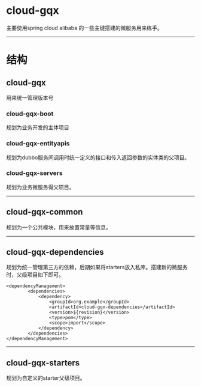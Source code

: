 # cloud-gqx
主要使用spring cloud alibaba 的一些主键搭建的微服务用来练手。

---

# 结构
## cloud-gqx
用来统一管理版本号
### cloud-gqx-boot 
规划为业务开发的主体项目
### cloud-gqx-entityapis
规划为dubbo服务间调用时统一定义的接口和传入返回参数的实体类的父项目。
### cloud-gqx-servers
规划为业务微服务得父项目。

--- 
## cloud-gqx-common
规划为一个公共模块，用来放置常量等信息。

---
## cloud-gqx-dependencies
规划为统一管理第三方的依赖，后期如果将starters放入私库。搭建新的微服务时，父级项目如下即可。
```mxml
<dependencyManagement>
        <dependencies>
            <dependency>
                <groupId>org.example</groupId>
                <artifactId>cloud-gqx-dependencies</artifactId>
                <version>${revision}</version>
                <type>pom</type>
                <scope>import</scope>
            </dependency>
        </dependencies>
</dependencyManagement>
```

---
## cloud-gqx-starters
规划为自定义的starter父级项目。
